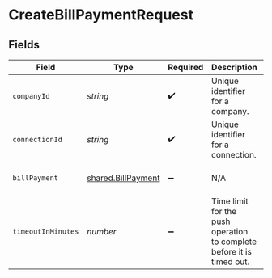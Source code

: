 # CreateBillPaymentRequest


## Fields

| Field                                                                                            | Type                                                                                             | Required                                                                                         | Description                                                                                      | Example                                                                                          |
| ------------------------------------------------------------------------------------------------ | ------------------------------------------------------------------------------------------------ | ------------------------------------------------------------------------------------------------ | ------------------------------------------------------------------------------------------------ | ------------------------------------------------------------------------------------------------ |
| `companyId`                                                                                      | *string*                                                                                         | :heavy_check_mark:                                                                               | Unique identifier for a company.                                                                 | 8a210b68-6988-11ed-a1eb-0242ac120002                                                             |
| `connectionId`                                                                                   | *string*                                                                                         | :heavy_check_mark:                                                                               | Unique identifier for a connection.                                                              | 2e9d2c44-f675-40ba-8049-353bfcb5e171                                                             |
| `billPayment`                                                                                    | [shared.BillPayment](../../../sdk/models/shared/billpayment.md)                                  | :heavy_minus_sign:                                                                               | N/A                                                                                              | {"totalAmount":1000,"lines":[{"amount":1000,"links":[{"type":"Bill","id":"x","amount":-1000}]}]} |
| `timeoutInMinutes`                                                                               | *number*                                                                                         | :heavy_minus_sign:                                                                               | Time limit for the push operation to complete before it is timed out.                            |                                                                                                  |